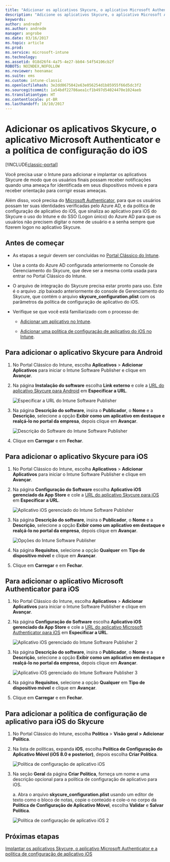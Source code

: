 ```yaml
---
title: "Adicionar os aplicativos Skycure, o aplicativo Microsoft Authenticator e a política de configuração do iOS"
description: "Adicione os aplicativos Skycure, o aplicativo Microsoft Authenticator e a política de configuração do iOS no Console clássico do Intune."
keywords: 
author: andredm7
ms.author: andredm
manager: angrobe
ms.date: 03/16/2017
ms.topic: article
ms.prod: 
ms.service: microsoft-intune
ms.technology: 
ms.assetid: 018d26f4-4a75-4e27-bb04-54f54106cb2f
ROBOTS: NOINDEX,NOFOLLOW
ms.reviewer: heenamac
ms.suite: ems
ms.custom: intune-classic
ms.openlocfilehash: 3e2dd0675042e63e056254d1b85955f66d5dc3f2
ms.sourcegitcommit: 1a54bdf22786aea1cf1b497d54024470e1024aeb
ms.translationtype: HT
ms.contentlocale: pt-BR
ms.lasthandoff: 10/10/2017
---
```

# <a name="add-skycure-apps-microsoft-authenticator-app-and-ios-configuration-policy"></a>Adicionar os aplicativos Skycure, o aplicativo Microsoft Authenticator e a política de configuração do iOS

[!INCLUDE[classic-portal](../includes/classic-portal.md)]

Você precisa usar o Intune para adicionar e implantar os aplicativos Skycure de modo que os usuários finais possam receber notificações quando uma ameaça for identificada em seus dispositivos móveis e para receber orientação para corrigir essas ameaças.

Além disso, você precisa do [Microsoft Authenticator](https://docs.microsoft.com/azure/multi-factor-authentication/end-user/microsoft-authenticator-app-how-to), para que os usuários possam ter suas identidades verificadas pelo Azure AD, e da política de configuração de aplicativo do iOS, que sinaliza ao aplicativo para iOS do Skycure o uso do Intune e do SSO (Logon único) do Azure AD para que os usuários não precisem digitar o nome de usuário e a senha sempre que fizerem logon no aplicativo Skycure.

## <a name="before-you-begin"></a>Antes de começar

-   As etapas a seguir devem ser concluídas no [Portal Clássico do Intune](https://manage.microsoft.com/).

-   Use a conta do Azure AD configurada anteriormente no Console de Gerenciamento do Skycure, que deve ser a mesma conta usada para entrar no Portal Clássico do Intune.

-   O arquivo de integração do Skycure precisa estar pronto para uso. Este é o arquivo .zip baixado anteriormente do console de Gerenciamento do Skycure, que contém o arquivo **skycure\_configuration.plist** com os parâmetros da política de configuração de aplicativo do iOS.

-   Verifique se que você está familiarizado com o processo de:

    -   [Adicionar um aplicativo no Intune](/intune-classic/deploy-use/add-apps).

    -   [Adicionar uma política de configuração de aplicativo do iOS no Intune](/intune-classic/deploy-use/configure-ios-apps-with-mobile-app-configuration-policies-in-microsoft-intune).

## <a name="to-add-the-skycure-app-for-android"></a>Para adicionar o aplicativo Skycure para Android

1.  No Portal Clássico do Intune, escolha **Aplicativos** &gt; **Adicionar Aplicativos** para iniciar o Intune Software Publisher e clique em **Avançar**.

2.  Na página **Instalação do software** escolha **Link externo** e cole a [URL do aplicativo Skycure para Android](https://play.google.com/store/apps/details?id=com.skycure.skycure) em **Especificar a URL**.

    ![Especificar a URL do Intune Software Publisher](../media/mtp/skycure-add-apps-1.png)

3.  Na página **Descrição do software**, insira o **Publicador**, o **Nome** e a **Descrição**, selecione a opção **Exibir como um aplicativo em destaque e realçá-lo no portal da empresa**, depois clique em **Avançar**.

    ![Descrição do Software do Intune Software Publisher](../media/mtp/skycure-add-apps-2.png)

4.  Clique em **Carregar** e em **Fechar**.

## <a name="to-add-the-skycure-app-for-ios"></a>Para adicionar o aplicativo Skycure para iOS

1.  No Portal Clássico do Intune, escolha **Aplicativos** &gt; **Adicionar Aplicativos** para iniciar o Intune Software Publisher e clique em **Avançar**.

2.  Na página **Configuração do Software** escolha **Aplicativo iOS gerenciado da App Store** e cole a [URL do aplicativo Skycure para iOS](https://itunes.apple.com/us/app/skycure/id695620821?mt=8) em **Especificar a URL**.

    ![Aplicativo iOS gerenciado do Intune Software Publisher](../media/mtp/skycure-add-apps-3.png)

3.  Na página **Descrição do software**, insira o **Publicador**, o **Nome** e a **Descrição**, selecione a opção **Exibir como um aplicativo em destaque e realçá-lo no portal da empresa**, depois clique em **Avançar**.

    ![Opções do Intune Software Publisher](../media/mtp/skycure-add-apps-4.png)

4.  Na página **Requisitos**, selecione a opção **Qualquer** em **Tipo de dispositivo móvel** e clique em **Avançar**.

5.  Clique em **Carregar** e em **Fechar**.

## <a name="to-add-the-microsoft-authenticator-app-for-ios"></a>Para adicionar o aplicativo Microsoft Authenticator para iOS

1.  No Portal Clássico do Intune, escolha **Aplicativos** &gt; **Adicionar Aplicativos** para iniciar o Intune Software Publisher e clique em **Avançar**.

2.  Na página **Configuração do Software** escolha **Aplicativo iOS gerenciado da App Store** e cole a [URL do aplicativo Microsoft Authenticator para iOS](https://itunes.apple.com/us/app/microsoft-authenticator/id983156458?mt=8) em **Especificar a URL**.

    ![Aplicativo iOS gerenciado do Intune Software Publisher 2](../media/mtp/skycure-add-apps-5.png)

3.  Na página **Descrição do software**, insira o **Publicador**, o **Nome** e a **Descrição**, selecione a opção **Exibir como um aplicativo em destaque e realçá-lo no portal da empresa**, depois clique em **Avançar**.

    ![Aplicativo iOS gerenciado do Intune Software Publisher 3](../media/mtp/skycure-add-apps-6.png)

4.  Na página **Requisitos**, selecione a opção **Qualquer** em **Tipo de dispositivo móvel** e clique em **Avançar**.

5.  Clique em **Carregar** e em **Fechar**.

## <a name="to-add-the-skycure-ios-app-configuration-policy"></a>Para adicionar a política de configuração de aplicativo para iOS do Skycure

1.  No Portal Clássico do Intune, escolha **Política** &gt; **Visão geral &gt; Adicionar Política**.

2.  Na lista de políticas, expanda **iOS**, escolha **Política de Configuração do Aplicativo Móvel (iOS 8.0 e posterior)**, depois escolha **Criar Política**.

    ![Política de configuração de aplicativo iOS](../media/mtp/skycure-add-apps-7.png)

3.  Na seção **Geral** da página **Criar Política**, forneça um nome e uma descrição opcional para a política de configuração de aplicativo para iOS.

    a.  Abra o arquivo **skycure\_configuration.plist** usando um editor de texto como o bloco de notas, copie o conteúdo e cole-o no corpo da **Política de Configuração de Aplicativo Móvel**, escolha **Validar** e **Salvar Política**.

       ![Política de configuração de aplicativo iOS 2](../media/mtp/skycure-add-apps-8.png)

## <a name="next-steps"></a>Próximas etapas

[Implantar os aplicativos Skycure, o aplicativo Microsoft Authenticator e a política de configuração de aplicativo iOS](/intune-classic/deploy-use/deploy-skycure-apps-microsoft-authenticator-app-and-ios-app-configuration-policy)
